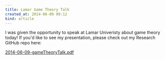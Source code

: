 ```yaml
---
title: Lamar Game Theory Talk
created_at: 2014-06-09 09:12
kind: article
---
```


I was given the opportunity to speak at Lamar Univeristy about game theory
today! If you'd like to see my presentation, please check out my Research
GitHub repo here:

[2014-06-09-gameTheoryTalk.pdf][1]

[1]: https://github.com/StevenClontz/Research/blob/690b7b53d57f4fc357c7f8d1ee6d5fb53e85eb4f/miscellaneous/unorganized/2014-06-09-gameTheoryTalk.pdf?raw=true